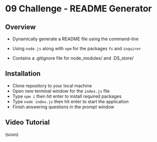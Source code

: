 # 09 Challenge - README Generator

## Overview

* Dynamically generate a README file using the command-line 

* Using `node.js` along with `npm` for the packages `fs` and `inquirer`

* Contains a .gitignore file for node_modules/ and .DS_store/

## Installation

- Clone repository to your local machine
- Open new terminal window for the `index.js` file
- Type `npm i` then hit enter to install required packages
- Type `node index.js` then hit enter to start the application
- Finish answering questions in the prompt window

## Video Tutorial 

(soon)





